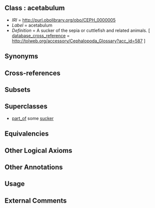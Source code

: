 
## Class : acetabulum

 * *IRI* = http://purl.obolibrary.org/obo/CEPH_0000005
 * *Label* = acetabulum
 * *Definition* = A sucker of the sepia or cuttlefish and related animals. [ [database_cross_reference](../../ef/oboInOwl#hasDbXref.md) = http://tolweb.org/accessory/Cephalopoda_Glossary?acc_id=587 ]

## Synonyms


## Cross-references


## Subsets


## Superclasses

 * [part_of](../../BFO/50/BFO_0000050.md) some [sucker](../../CEPH/48/CEPH_0000248.md)

## Equivalencies


## Other Logical Axioms


## Other Annotations


## Usage


## External Comments

